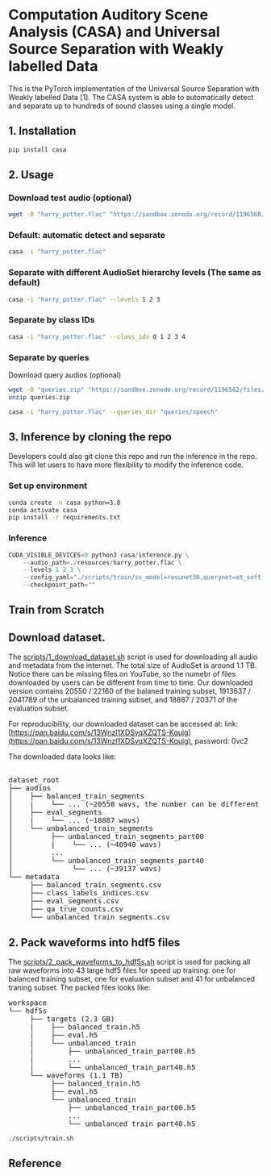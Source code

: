 # Computation Auditory Scene Analysis (CASA) and Universal Source Separation with Weakly labelled Data

This is the PyTorch implementation of the Universal Source Separation with Weakly labelled Data [1]. The CASA system is able to automatically detect and separate up to hundreds of sound classes using a single model. 

## 1. Installation
```bash
pip install casa
```

## 2. Usage

### Download test audio (optional)
```bash
wget -O "harry_potter.flac" "https://sandbox.zenodo.org/record/1196560/files/harry_potter.flac?download=1"
```

### Default: automatic detect and separate
```bash
casa -i "harry_potter.flac"
```

### Separate with different AudioSet hierarchy levels (The same as default)
```bash
casa -i "harry_potter.flac" --levels 1 2 3
```

### Separate by class IDs
```bash
casa -i "harry_potter.flac" --class_ids 0 1 2 3 4
```

### Separate by queries

Download query audios (optional)
```bash
wget -O "queries.zip" "https://sandbox.zenodo.org/record/1196562/files/queries.zip?download=1"
unzip queries.zip
```

```bash
casa -i "harry_potter.flac" --queries_dir "queries/speech"
```

## 3. Inference by cloning the repo

Developers could also git clone this repo and run the inference in the repo. This will let users to have more flexibility to modify the inference code.

### Set up environment

```bash
conda create -n casa python=3.8
conda activate casa
pip install -r requirements.txt
```

### Inference

```python
CUDA_VISIBLE_DEVICES=0 python3 casa/inference.py \
    --audio_path=./resources/harry_potter.flac \
    --levels 1 2 3 \
    --config_yaml="./scripts/train/ss_model=resunet30,querynet=at_soft,data=full.yaml" \
    --checkpoint_path=""
```

## Train from Scratch

## Download dataset. 

The [scripts/1_download_dataset.sh](scripts/1_download_dataset.sh) script is used for downloading all audio and metadata from the internet. The total size of AudioSet is around 1.1 TB. Notice there can be missing files on YouTube, so the numebr of files downloaded by users can be different from time to time. Our downloaded version contains 20550 / 22160 of the balaned training subset, 1913637 / 2041789 of the unbalanced training subset, and 18887 / 20371 of the evaluation subset. 

For reproducibility, our downloaded dataset can be accessed at: link: [https://pan.baidu.com/s/13WnzI1XDSvqXZQTS-Kqujg](https://pan.baidu.com/s/13WnzI1XDSvqXZQTS-Kqujg), password: 0vc2

The downloaded data looks like:

<pre>

dataset_root
├── audios
│    ├── balanced_train_segments
│    |    └── ... (~20550 wavs, the number can be different from time to time)
│    ├── eval_segments
│    |    └── ... (~18887 wavs)
│    └── unbalanced_train_segments
│         ├── unbalanced_train_segments_part00
│         |    └── ... (~46940 wavs)
│         ...
│         └── unbalanced_train_segments_part40
│              └── ... (~39137 wavs)
└── metadata
     ├── balanced_train_segments.csv
     ├── class_labels_indices.csv
     ├── eval_segments.csv
     ├── qa_true_counts.csv
     └── unbalanced_train_segments.csv
</pre>

## 2. Pack waveforms into hdf5 files
The [scripts/2_pack_waveforms_to_hdf5s.sh](scripts/2_pack_waveforms_to_hdf5s.sh) script is used for packing all raw waveforms into 43 large hdf5 files for speed up training: one for balanced training subset, one for evaluation subset and 41 for unbalanced traning subset. The packed files looks like:

<pre>
workspace
└── hdf5s
     ├── targets (2.3 GB)
     |    ├── balanced_train.h5
     |    ├── eval.h5
     |    └── unbalanced_train
     |        ├── unbalanced_train_part00.h5
     |        ...
     |        └── unbalanced_train_part40.h5
     └── waveforms (1.1 TB)
          ├── balanced_train.h5
          ├── eval.h5
          └── unbalanced_train
              ├── unbalanced_train_part00.h5
              ...
              └── unbalanced_train_part40.h5
</pre>

```bash
./scripts/train.sh
```

## Reference
